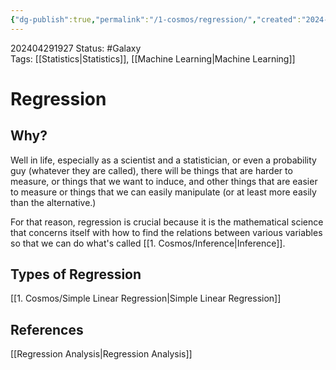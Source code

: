```yaml
---
{"dg-publish":true,"permalink":"/1-cosmos/regression/","created":"2024-08-31T23:47:14.128-04:00","updated":"2024-05-20T21:43:56.482-04:00"}
---
```


202404291927
Status: #Galaxy  
Tags: [[Statistics\|Statistics]], [[Machine Learning\|Machine Learning]]
# Regression
## Why?
Well in life, especially as a scientist and a statistician, or even a probability guy (whatever they are called), there will be things that are harder to measure, or things that we want to induce, and other things that are easier to measure or things that we can easily manipulate (or at least more easily than the alternative.) 

For that reason, regression is crucial because it is the mathematical science that concerns itself with how to find the relations between various variables so that we can do what's called [[1. Cosmos/Inference\|Inference]].

## Types of Regression
[[1. Cosmos/Simple Linear Regression\|Simple Linear Regression]]


## References
[[Regression Analysis\|Regression Analysis]]